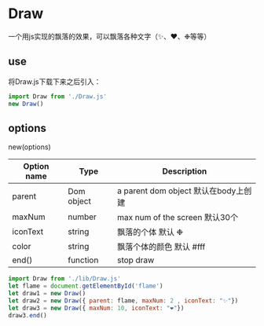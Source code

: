 # Draw

一个用js实现的飘落的效果，可以飘落各种文字（✨、❤️、❉等等）

## use

将Draw.js下载下来之后引入：

```javascript
import Draw from './Draw.js'
new Draw()
```

## options
new(options)

| Option name | Type | Description |
| --- | --- | --- |
| parent | Dom object | a parent dom object 默认在body上创建 |
| maxNum | number | max num of the screen 默认30个 |
| iconText | string | 飘落的个体 默认 ❉ |
| color | string | 飘落个体的颜色 默认 #fff |
| end() | function | stop draw |


```javascript
import Draw from './lib/Draw.js'
let flame = document.getElementById('flame')
let draw1 = new Draw()
let draw2 = new Draw({ parent: flame, maxNum: 2 , iconText: "✨"})
let draw3 = new Draw({ maxNum: 10, iconText: "❤️"})
draw3.end()
```